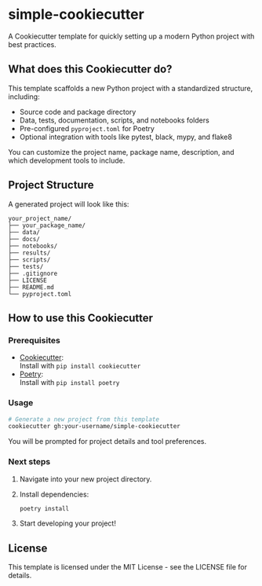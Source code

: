 # simple-cookiecutter

A Cookiecutter template for quickly setting up a modern Python project with best practices.

## What does this Cookiecutter do?

This template scaffolds a new Python project with a standardized structure, including:

- Source code and package directory
- Data, tests, documentation, scripts, and notebooks folders
- Pre-configured `pyproject.toml` for Poetry
- Optional integration with tools like pytest, black, mypy, and flake8

You can customize the project name, package name, description, and which development tools to include.

## Project Structure

A generated project will look like this:

```
your_project_name/
├── your_package_name/
├── data/
├── docs/
├── notebooks/
├── results/
├── scripts/
├── tests/
├── .gitignore
├── LICENSE
├── README.md
└── pyproject.toml
```

## How to use this Cookiecutter

### Prerequisites

- [Cookiecutter](https://cookiecutter.readthedocs.io/en/latest/):  
    Install with `pip install cookiecutter`
- [Poetry](https://python-poetry.org/):  
    Install with `pip install poetry`

### Usage

```bash
# Generate a new project from this template
cookiecutter gh:your-username/simple-cookiecutter
```

You will be prompted for project details and tool preferences.

### Next steps

1. Navigate into your new project directory.
2. Install dependencies:

    ```bash
    poetry install
    ```

3. Start developing your project!

## License

This template is licensed under the MIT License - see the LICENSE file for details.
